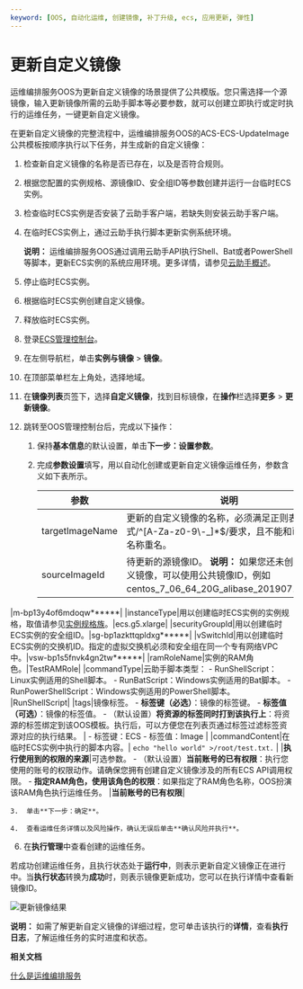 ```yaml
---
keyword: [OOS, 自动化运维, 创建镜像, 补丁升级, ecs, 应用更新, 弹性]
---
```


# 更新自定义镜像

运维编排服务OOS为更新自定义镜像的场景提供了公共模版。您只需选择一个源镜像，输入更新镜像所需的云助手脚本等必要参数，就可以创建立即执行或定时执行的运维任务，一键更新自定义镜像。

在更新自定义镜像的完整流程中，运维编排服务OOS的ACS-ECS-UpdateImage公共模板按顺序执行以下任务，并生成新的自定义镜像：

1.  检查新自定义镜像的名称是否已存在，以及是否符合规则。
2.  根据您配置的实例规格、源镜像ID、安全组ID等参数创建并运行一台临时ECS实例。
3.  检查临时ECS实例是否安装了云助手客户端，若缺失则安装云助手客户端。
4.  在临时ECS实例上，通过云助手执行脚本更新实例系统环境。

    **说明：** 运维编排服务OOS通过调用云助手API执行Shell、Bat或者PowerShell等脚本，更新ECS实例的系统应用环境。更多详情，请参见[云助手概述](/intl.zh-CN/运维与监控/云助手/云助手概述.md)。

5.  停止临时ECS实例。
6.  根据临时ECS实例创建自定义镜像。
7.  释放临时ECS实例。

1.  登录[ECS管理控制台](https://ecs.console.aliyun.com)。

2.  在左侧导航栏，单击**实例与镜像** \> **镜像**。

3.  在顶部菜单栏左上角处，选择地域。

4.  在**镜像列表**页签下，选择**自定义镜像**，找到目标镜像，在**操作**栏选择**更多** \> **更新镜像**。

5.  跳转至OOS管理控制台后，完成以下操作：

    1.  保持**基本信息**的默认设置，单击**下一步：设置参数**。

    2.  完成**参数设置**填写，用以自动化创建或更新自定义镜像运维任务，参数含义如下表所示。

        |参数|说明|示例|
        |--|--|--|
        |targetImageName|更新的自定义镜像的名称，必须满足正则表达式/^\[A-Za-z0-9\\-\_\]\*$/要求，且不能和已有镜像名称重名。|add\_testtxt\_20191010|
        |sourceImageId|待更新的源镜像ID。 **说明：** 如果您还未创建过自定义镜像，可以使用公共镜像ID，例如centos\_7\_06\_64\_20G\_alibase\_20190711.vhd。

|m-bp13y4of6mdoqw\*\*\*\*\*\*|
        |instanceType|用以创建临时ECS实例的实例规格，取值请参见[实例规格族](/intl.zh-CN/实例/实例规格族.md)。|ecs.g5.xlarge|
        |securityGroupId|用以创建临时ECS实例的安全组ID。|sg-bp1azkttqpldxg\*\*\*\*\*\*|
        |vSwitchId|用以创建临时ECS实例的交换机ID。指定的虚拟交换机必须和安全组在同一个专有网络VPC中。|vsw-bp1s5fnvk4gn2tw\*\*\*\*\*\*|
        |ramRoleName|实例的RAM角色。|TestRAMRole|
        |commandType|云助手脚本类型：         -   RunShellScript：Linux实例适用的Shell脚本。
        -   RunBatScript：Windows实例适用的Bat脚本。
        -   RunPowerShellScript：Windows实例适用的PowerShell脚本。
|RunShellScript|
        |tags|镜像标签。        -   **标签键（必选）**：镜像的标签键。
        -   **标签值（可选）**：镜像的标签值。
        -   （默认设置）**将资源的标签同时打到该执行上**：将资源的标签绑定到该OOS模板。执行后，可以方便您在列表页通过标签过滤标签资源对应的执行结果。
|        -   标签键：ECS
        -   标签值：Image |
        |commandContent|在临时ECS实例中执行的脚本内容。|        ```
echo "hello world" >/root/test.txt.
        ``` |
        |**执行使用到的权限的来源**|可选参数。         -   （默认设置）**当前账号的已有权限**：执行您使用的账号的权限动作。请确保您拥有创建自定义镜像涉及的所有ECS API调用权限。
        -   **指定RAM角色，使用该角色的权限**：如果指定了RAM角色名称，OOS扮演该RAM角色执行运维任务。
|**当前账号的已有权限**|

    3.  单击**下一步：确定**。

    4.  查看运维任务详情以及风险操作，确认无误后单击**确认风险并执行**。

6.  在**执行管理**中查看创建的运维任务。


若成功创建运维任务，且执行状态处于**运行中**，则表示更新自定义镜像正在进行中。当**执行状态**转换为**成功**时，则表示镜像更新成功，您可以在执行详情中查看新镜像ID。

![更新镜像结果](https://static-aliyun-doc.oss-cn-hangzhou.aliyuncs.com/assets/img/zh-CN/5073559951/p64664.png)

**说明：** 如需了解更新自定义镜像的详细过程，您可单击该执行的**详情**，查看**执行日志**，了解运维任务的实时进度和状态。

**相关文档**  


[什么是运维编排服务](https://www.alibabacloud.com/help/doc-detail/120556.htm)


